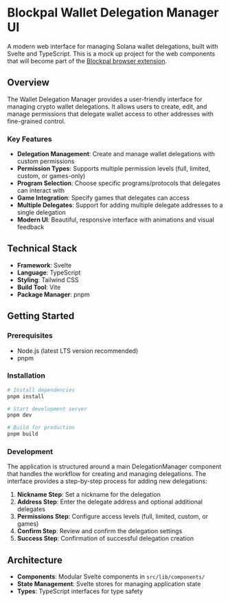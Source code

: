 # Blockpal Wallet Delegation Manager UI

A modern web interface for managing Solana wallet delegations, built with Svelte and TypeScript. This is a mock up project for the web components that will become part of the [Blockpal browser extension](https://github.com/blockpal-io/vault-wallet).

## Overview

The Wallet Delegation Manager provides a user-friendly interface for managing crypto wallet delegations. It allows users to create, edit, and manage permissions that delegate wallet access to other addresses with fine-grained control.

### Key Features

- **Delegation Management**: Create and manage wallet delegations with custom permissions
- **Permission Types**: Supports multiple permission levels (full, limited, custom, or games-only)
- **Program Selection**: Choose specific programs/protocols that delegates can interact with
- **Game Integration**: Specify games that delegates can access
- **Multiple Delegates**: Support for adding multiple delegate addresses to a single delegation
- **Modern UI**: Beautiful, responsive interface with animations and visual feedback

## Technical Stack

- **Framework**: Svelte
- **Language**: TypeScript
- **Styling**: Tailwind CSS
- **Build Tool**: Vite
- **Package Manager**: pnpm

## Getting Started

### Prerequisites

- Node.js (latest LTS version recommended)
- pnpm

### Installation

```bash
# Install dependencies
pnpm install

# Start development server
pnpm dev

# Build for production
pnpm build
```

### Development

The application is structured around a main DelegationManager component that handles the workflow for creating and managing delegations. The interface provides a step-by-step process for adding new delegations:

1. **Nickname Step**: Set a nickname for the delegation
2. **Address Step**: Enter the delegate address and optional additional delegates
3. **Permissions Step**: Configure access levels (full, limited, custom, or games)
4. **Confirm Step**: Review and confirm the delegation settings
5. **Success Step**: Confirmation of successful delegation creation

## Architecture

- **Components**: Modular Svelte components in `src/lib/components/`
- **State Management**: Svelte stores for managing application state
- **Types**: TypeScript interfaces for type safety 
